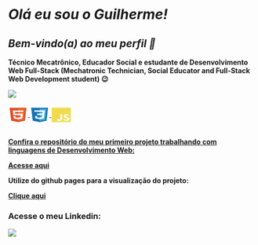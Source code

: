 
# <strong><em>Olá eu sou o Guilherme!</em></strong>

## <strong><em> Bem-vindo(a) ao meu perfil 🚀 </em></strong>


<p><strong>Técnico Mecatrônico, Educador Social e estudante de Desenvolvimento Web Full-Stack (Mechatronic Technician, Social Educator and Full-Stack Web Development student) 😉 </strong></p>

 <div>
   <a href="https://github.com/GuilhermeChicolet>
   <img height="180em" src="https://github-readme-stats.vercel.app/api?username=devemdobro&show_icons=true&theme=tokyonight&include_all_commits=true&count_private=true"/>
   <img height="180em" src="https://github-readme-stats.vercel.app/api/top-langs/?username=devemdobro&layout=compact&langs_count=6&theme=tokyonight"/>
</div>

<div style="display: inline_block"><br>
  <img align="center" alt="HTML" height="30" width="40" src="https://raw.githubusercontent.com/devicons/devicon/master/icons/html5/html5-original.svg">
  <img align="center" alt="CSS" height="30" width="40" src="https://raw.githubusercontent.com/devicons/devicon/master/icons/css3/css3-original.svg">
   <img align="center" alt="Js" height="30" width="40" src="https://raw.githubusercontent.com/devicons/devicon/master/icons/javascript/javascript-plain.svg">
</div>
 
 <br>

 <strong> Confira o repositório do meu primeiro projeto trabalhando com linguagens de Desenvolvimento Web: </strong>
 
 <a href="https://github.com/GuilhermeChicolet/pokedex-snes-colors-project"><strong> Acesse aqui </strong></a>

 <strong> Utilize do github pages para a visualização do projeto: </strong>

 <a href="https://github.com/GuilhermeChicolet/pokedex-snes-colors-project"><strong> Clique aqui </strong></a>

  
  ### Acesse o meu Linkedin:
 
<div> 
 
 
  <a href="https://www.linkedin.com/in/guilherme-santamaria-chicolet-593290147/" target="_blank"><img src="https://img.shields.io/badge/-LinkedIn-%230077B5?style=for-the-badge&logo=linkedin&logoColor=white" target="_blank"></a> 

</div>
